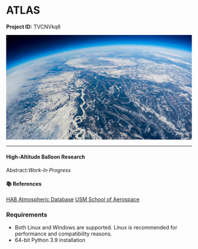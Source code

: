 # ATLAS

**Project ID:**  TVCNVkq6

<p align="center">
  <img src="https://github.com/epochlab/ATLAS/blob/main/sample.png">
</p>

--------------------------------------------------------------------

#### High-Altitude Balloon Research
Abstract:*Work-In Progress*

#### :books: References
[HAB Atmospheric Database](https://www.iastatedigitalpress.com/ahac/article/8346/galley/7933/view/)
[USM School of Aerospace](https://iopscience.iop.org/article/10.1088/1742-6596/1005/1/012048/pdf)

### Requirements
- Both Linux and Windows are supported. Linux is recommended for performance and compatibility reasons.
- 64-bit Python 3.9 installation